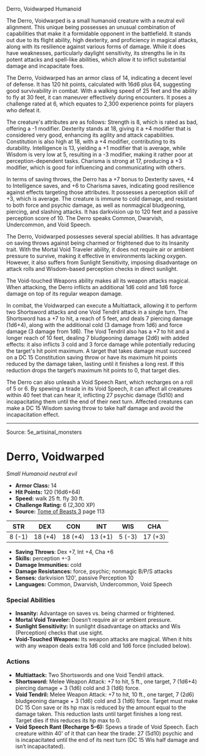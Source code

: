 <MonsterName/>Derro, Voidwarped</MonsterName>
<CreatureType/>Humanoid</CreatureType>

<summary>The Derro, Voidwarped is a small humanoid creature with a neutral evil alignment. This unique being possesses an unusual combination of capabilities that make it a formidable opponent in the battlefield. It stands out due to its flight ability, high dexterity, and proficiency in magical attacks, along with its resilience against various forms of damage. While it does have weaknesses, particularly daylight sensitivity, its strengths lie in its potent attacks and spell-like abilities, which allow it to inflict substantial damage and incapacitate foes.</summary>

<detail>

The Derro, Voidwarped has an armor class of 14, indicating a decent level of defense. It has 120 hit points, calculated with 16d6 plus 64, suggesting good survivability in combat. With a walking speed of 25 feet and the ability to fly at 30 feet, it can maneuver effectively during encounters. It poses a challenge rated at 6, which equates to 2,300 experience points for players who defeat it.

The creature's attributes are as follows: Strength is 8, which is rated as bad, offering a -1 modifier. Dexterity stands at 18, giving it a +4 modifier that is considered very good, enhancing its agility and attack capabilities. Constitution is also high at 18, with a +4 modifier, contributing to its durability. Intelligence is 13, yielding a +1 modifier that is average, while Wisdom is very low at 5, resulting in a -3 modifier, making it rather poor at perception-dependent tasks. Charisma is strong at 17, producing a +3 modifier, which is good for influencing and communicating with others.

In terms of saving throws, the Derro has a +7 bonus to Dexterity saves, +4 to Intelligence saves, and +6 to Charisma saves, indicating good resilience against effects targeting those attributes. It possesses a perception skill of +3, which is average. The creature is immune to cold damage, and resistant to both force and psychic damage, as well as nonmagical bludgeoning, piercing, and slashing attacks. It has darkvision up to 120 feet and a passive perception score of 10. The Derro speaks Common, Dwarvish, Undercommon, and Void Speech.

The Derro, Voidwarped possesses several special abilities. It has advantage on saving throws against being charmed or frightened due to its Insanity trait. With the Mortal Void Traveler ability, it does not require air or ambient pressure to survive, making it effective in environments lacking oxygen. However, it also suffers from Sunlight Sensitivity, imposing disadvantage on attack rolls and Wisdom-based perception checks in direct sunlight.

The Void-touched Weapons ability makes all its weapon attacks magical. When attacking, the Derro inflicts an additional 1d6 cold and 1d6 force damage on top of its regular weapon damage. 

In combat, the Voidwarped can execute a Multiattack, allowing it to perform two Shortsword attacks and one Void Tendril attack in a single turn. The Shortsword has a +7 to hit, a reach of 5 feet, and deals 7 piercing damage (1d6+4), along with the additional cold (3 damage from 1d6) and force damage (3 damage from 1d6). The Void Tendril also has a +7 to hit and a longer reach of 10 feet, dealing 7 bludgeoning damage (2d6) with added effects: it also inflicts 3 cold and 3 force damage while potentially reducing the target's hit point maximum. A target that takes damage must succeed on a DC 15 Constitution saving throw or have its maximum hit points reduced by the damage taken, lasting until it finishes a long rest. If this reduction drops the target’s maximum hit points to 0, that target dies.

The Derro can also unleash a Void Speech Rant, which recharges on a roll of 5 or 6. By spewing a tirade in its Void Speech, it can affect all creatures within 40 feet that can hear it, inflicting 27 psychic damage (5d10) and incapacitating them until the end of their next turn. Affected creatures can make a DC 15 Wisdom saving throw to take half damage and avoid the incapacitation effect.</detail>



---

Source: 5e_artisinal_monsters

# Derro, Voidwarped

*Small* *Humanoid* *neutral evil*

- **Armor Class:** 14
- **Hit Points:** 120 (16d6+64)
- **Speed:** walk 25 ft. fly 30 ft.
- **Challenge Rating:** 6 (2,300 XP)
- **Source:** [Tome of Beasts 3](https://koboldpress.com/kpstore/product/tome-of-beasts-3-for-5th-edition/) page 113

| STR | DEX | CON | INT | WIS | CHA |
| --- | --- | --- | --- | --- | --- |
| 8 (-1) | 18 (+4) | 18 (+4) | 13 (+1) | 5 (-3) | 17 (+3) |

- **Saving Throws**: Dex +7, Int +4, Cha +6
- **Skills:** perception +-3
- **Damage Immunities:** cold
- **Damage Resistances:** force, psychic; nonmagic B/P/S attacks
- **Senses:** darkvision 120', passive Perception 10
- **Languages:** Common, Dwarvish, Undercommon, Void Speech

### Special Abilities

- **Insanity:** Advantage on saves vs. being charmed or frightened.
- **Mortal Void Traveler:** Doesn’t require air or ambient pressure.
- **Sunlight Sensitivity:** In sunlight disadvantage on attacks and Wis (Perception) checks that use sight.
- **Void-Touched Weapons:** Its weapon attacks are magical. When it hits with any weapon deals extra 1d6 cold and 1d6 force (included below).

### Actions

- **Multiattack:** Two Shortswords and one Void Tendril attack.
- **Shortsword:** Melee Weapon Attack: +7 to hit, 5 ft., one target, 7 (1d6+4) piercing damage + 3 (1d6) cold and 3 (1d6) force.
- **Void Tendril:** Melee Weapon Attack: +7 to hit, 10 ft., one target, 7 (2d6) bludgeoning damage + 3 (1d6) cold and 3 (1d6) force. Target must make DC 15 Con save or its hp max is reduced by the amount equal to the damage taken. This reduction lasts until target finishes a long rest. Target dies if this reduces its hp max to 0.
- **Void Speech Rant (Recharge 5–6):** Spews a tirade of Void Speech. Each creature within 40' of it that can hear the tirade: 27 (5d10) psychic and is incapacitated until the end of its next turn (DC 15 Wis half damage and isn’t incapacitated).




